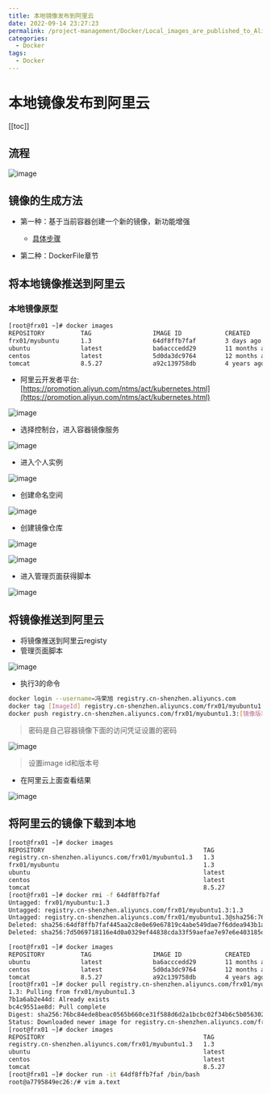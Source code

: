 ```yaml
---
title: 本地镜像发布到阿里云
date: 2022-09-14 23:27:23
permalink: /project-management/Docker/Local_images_are_published_to_Alibaba_Cloud
categories:
  - Docker
tags:
  - Docker
---
```

# 本地镜像发布到阿里云

[[toc]]

## 流程

![image](https://cdn.jsdelivr.net/gh/xustudyxu/image-hosting1@master/20220914/image.nzg3lx1r7y8.webp)

## 镜像的生成方法

+ 第一种：基于当前容器创建一个新的镜像，新功能增强
  + [具体步骤](/project-management/Docker/Docker_images_principle/#docker镜像commit操作案例)

+ 第二种：DockerFile章节

## 将本地镜像推送到阿里云

### 本地镜像原型

```sh {3}
[root@frx01 ~]# docker images
REPOSITORY          TAG                 IMAGE ID            CREATED             SIZE
frx01/myubuntu      1.3                 64df8ffb7faf        3 days ago          179MB
ubuntu              latest              ba6acccedd29        11 months ago       72.8MB
centos              latest              5d0da3dc9764        12 months ago       231MB
tomcat              8.5.27              a92c139758db        4 years ago         558MB
```

+ 阿里云开发者平台:[https://promotion.aliyun.com/ntms/act/kubernetes.html](https://promotion.aliyun.com/ntms/act/kubernetes.html)

![image](https://cdn.jsdelivr.net/gh/xustudyxu/image-hosting1@master/20220914/image.26vtegy9iack.webp)

+ 选择控制台，进入容器镜像服务

![image](https://cdn.jsdelivr.net/gh/xustudyxu/image-hosting1@master/20220914/image.3ggtfvzruxk0.webp)

+ 进入个人实例

![image](https://cdn.jsdelivr.net/gh/xustudyxu/image-hosting1@master/20220914/image.6x8g7kynigk0.webp)

+ 创建命名空间

![image](https://cdn.jsdelivr.net/gh/xustudyxu/image-hosting1@master/20220914/image.x9xgkhb2rgw.webp)

+ 创建镜像仓库

![image](https://cdn.jsdelivr.net/gh/xustudyxu/image-hosting1@master/20220914/image.2qchilnl2di0.webp)

![image](https://cdn.jsdelivr.net/gh/xustudyxu/image-hosting1@master/20220914/image.104ml4c0mzn4.webp)

+ 进入管理页面获得脚本

![image](https://cdn.jsdelivr.net/gh/xustudyxu/image-hosting1@master/20220914/image.5a1l9nfogv00.webp)

## 将镜像推送到阿里云

+ 将镜像推送到阿里云registy
+ 管理页面脚本

![image](https://cdn.jsdelivr.net/gh/xustudyxu/image-hosting1@master/20220914/image.1t4n31w3b82o.webp)

+ 执行3的命令

```sh
docker login --username=冯荣旭 registry.cn-shenzhen.aliyuncs.com
docker tag [ImageId] registry.cn-shenzhen.aliyuncs.com/frx01/myubuntu1.3:[镜像版本号]
docker push registry.cn-shenzhen.aliyuncs.com/frx01/myubuntu1.3:[镜像版本号]
```

> 密码是自己容器镜像下面的访问凭证设置的密码

![image](https://cdn.jsdelivr.net/gh/xustudyxu/image-hosting1@master/20220914/image.x8qx98px48w.webp)

> 设置image id和版本号

+ 在阿里云上面查看结果

![image](https://cdn.jsdelivr.net/gh/xustudyxu/image-hosting1@master/20220914/image.ogz22mouas0.webp)

## 将阿里云的镜像下载到本地

```sh
[root@frx01 ~]# docker images
REPOSITORY                                            TAG                 IMAGE ID            CREATED             SIZE
registry.cn-shenzhen.aliyuncs.com/frx01/myubuntu1.3   1.3                 64df8ffb7faf        3 days ago          179MB
frx01/myubuntu                                        1.3                 64df8ffb7faf        3 days ago          179MB
ubuntu                                                latest              ba6acccedd29        11 months ago       72.8MB
centos                                                latest              5d0da3dc9764        12 months ago       231MB
tomcat                                                8.5.27              a92c139758db        4 years ago         558MB
[root@frx01 ~]# docker rmi -f 64df8ffb7faf
Untagged: frx01/myubuntu:1.3
Untagged: registry.cn-shenzhen.aliyuncs.com/frx01/myubuntu1.3:1.3
Untagged: registry.cn-shenzhen.aliyuncs.com/frx01/myubuntu1.3@sha256:76bc84ede8beac0565b660ce31f588d6d2a1bcbc02f34b6c5b0563023f9b537e
Deleted: sha256:64df8ffb7faf445aa2c8e0e69e67819c4abe549dae7f6ddea943b1a62588b190
Deleted: sha256:7d5069718116e4d0a0329ef44838cda33f59aefae7e97e6e403185db6d3a9a80
```

```sh {6}
[root@frx01 ~]# docker images
REPOSITORY          TAG                 IMAGE ID            CREATED             SIZE
ubuntu              latest              ba6acccedd29        11 months ago       72.8MB
centos              latest              5d0da3dc9764        12 months ago       231MB
tomcat              8.5.27              a92c139758db        4 years ago         558MB
[root@frx01 ~]# docker pull registry.cn-shenzhen.aliyuncs.com/frx01/myubuntu1.3:1.3
1.3: Pulling from frx01/myubuntu1.3
7b1a6ab2e44d: Already exists
bc4c9551ae8d: Pull complete
Digest: sha256:76bc84ede8beac0565b660ce31f588d6d2a1bcbc02f34b6c5b0563023f9b537e
Status: Downloaded newer image for registry.cn-shenzhen.aliyuncs.com/frx01/myubuntu1.3:1.3
[root@frx01 ~]# docker images
REPOSITORY                                            TAG                 IMAGE ID            CREATED             SIZE
registry.cn-shenzhen.aliyuncs.com/frx01/myubuntu1.3   1.3                 64df8ffb7faf        3 days ago          179MB
ubuntu                                                latest              ba6acccedd29        11 months ago       72.8MB
centos                                                latest              5d0da3dc9764        12 months ago       231MB
tomcat                                                8.5.27              a92c139758db        4 years ago         558MB
[root@frx01 ~]# docker run -it 64df8ffb7faf /bin/bash
root@a7795849ec26:/# vim a.text
```

